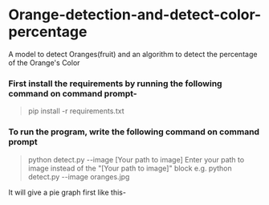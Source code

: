 # Orange-detection-and-detect-color-percentage
A model to detect Oranges(fruit) and an algorithm to detect the percentage of the Orange's Color

### First install the requirements by running the following command on command prompt-
> pip install -r requirements.txt

### To run the program, write the following command on command prompt
> python detect.py --image [Your path to image]
Enter your path to image instead of the "[Your path to image]" block
e.g. python detect.py --image oranges.jpg

It will give a pie graph first like this-



